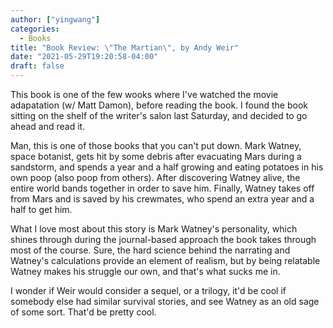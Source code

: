 ```yaml
---
author: ["yingwang"]
categories:
  - Books
title: "Book Review: \"The Martian\", by Andy Weir"
date: "2021-05-29T19:20:58-04:00"
draft: false
---
```


This book is one of the few wooks where I've watched the movie adapatation (w/
Matt Damon), before reading the book. I found the book sitting on the shelf of
the writer's salon last Saturday, and decided to go ahead and read it.

Man, this is one of those books that you can't put down. Mark Watney, space
botanist, gets hit by some debris after evacuating Mars during a sandstorm, and
spends a year and a half growing and eating potatoes in his own poop (also poop
from others). After discovering Watney alive, the entire world bands together in
order to save him. Finally, Watney takes off from Mars and is saved by his
crewmates, who spend an extra year and a half to get him.

What I love most about this story is Mark Watney's personality, which shines
through during the journal-based approach the book takes through most of the
course. Sure, the hard science behind the narrating and Watney's calculations
provide an element of realism, but by being relatable Watney makes his struggle
our own, and that's what sucks me in.

I wonder if Weir would consider a sequel, or a trilogy, it'd be cool if somebody
else had similar survival stories, and see Watney as an old sage of some sort.
That'd be pretty cool.
